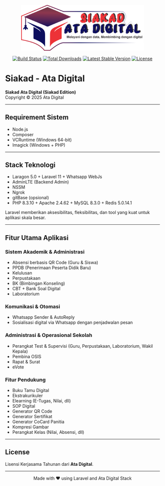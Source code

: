 <p align="center">
  <a href="https://laravel.com" target="_blank">
    <img src="https://raw.githubusercontent.com/EmsinaDR/siakad/refs/heads/main/Logo%20Siakad%20Ata%20Digital.png" width="400" alt="Siakad Logo">
  </a>
</p>

<p align="center">
  <a href="https://github.com/laravel/framework/actions"><img src="https://github.com/laravel/framework/workflows/tests/badge.svg" alt="Build Status"></a>
  <a href="https://packagist.org/packages/laravel/framework"><img src="https://img.shields.io/packagist/dt/laravel/framework" alt="Total Downloads"></a>
  <a href="https://packagist.org/packages/laravel/framework"><img src="https://img.shields.io/packagist/v/laravel/framework" alt="Latest Stable Version"></a>
  <a href="https://packagist.org/packages/laravel/framework"><img src="https://img.shields.io/packagist/l/laravel/framework" alt="License"></a>
</p>

# Siakad - Ata Digital

**Siakad Ata Digital (Siakad Edition)**  
Copyright © 2025 Ata Digital

---

## Requirement Sistem

- Node.js  
- Composer  
- VCRuntime (Windows 64-bit)  
- Imagick (Windows + PHP)  

---

## Stack Teknologi

- Laragon 5.0 + Laravel 11 + Whatsapp WebJs  
- AdminLTE (Backend Admin)  
- NSSM  
- Ngrok  
- gitBase (opsional)  
- PHP 8.3.10 + Apache 2.4.62 + MySQL 8.3.0 + Redis 5.0.14.1  

Laravel memberikan aksesibilitas, fleksibilitas, dan tool yang kuat untuk aplikasi skala besar.

---

## Fitur Utama Aplikasi

### Sistem Akademik & Administrasi
- Absensi berbasis QR Code (Guru & Siswa)  
- PPDB (Penerimaan Peserta Didik Baru)  
- Kelulusan  
- Perpustakaan  
- BK (Bimbingan Konseling)  
- CBT + Bank Soal Digital  
- Laboratorium  

### Komunikasi & Otomasi
- Whatsapp Sender & AutoReply  
- Sosialisasi digital via Whatsapp dengan penjadwalan pesan  

### Administrasi & Operasional Sekolah
- Perangkat Test & Supervisi (Guru, Perpustakaan, Laboratorium, Wakil Kepala)  
- Pembina OSIS  
- Rapat & Surat  
- eVote  

### Fitur Pendukung
- Buku Tamu Digital  
- Ekstrakurikuler  
- Elearning (E-Tugas, Nilai, dll)  
- SOP Digital  
- Generator QR Code  
- Generator Sertifikat  
- Generator CoCard Panitia  
- Kompresi Gambar  
- Perangkat Kelas (Nilai, Absensi, dll)  

---

## License

Lisensi Kerjasama Tahunan dari **Ata Digital**.

---

<p align="center">
  Made with ❤️ using Laravel and Ata Digital Stack
</p>
